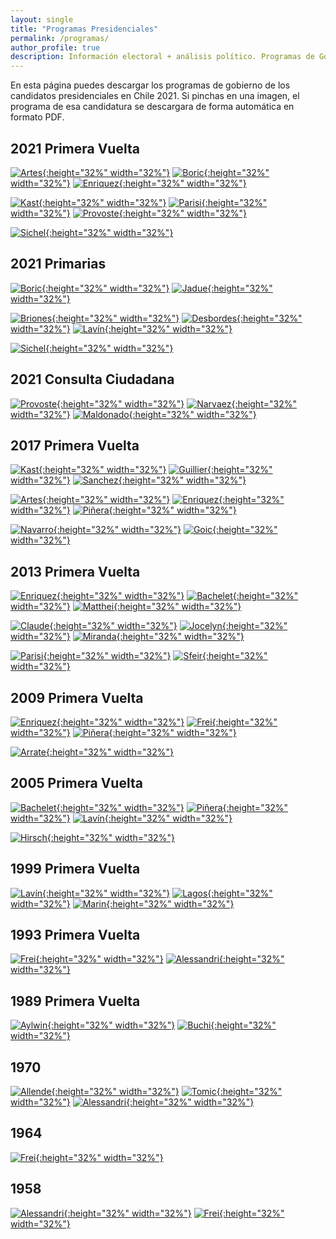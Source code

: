 ```yaml
---
layout: single
title: "Programas Presidenciales"
permalink: /programas/
author_profile: true
description: Información electoral + análisis político. Programas de Gobierno.
---
```


En esta página puedes descargar los programas de gobierno de los candidatos presidenciales en Chile 2021. Si pinchas en una imagen, el programa de esa candidatura se descargara de forma automática en formato PDF.

## 2021 Primera Vuelta

[![Artes](/images/programas/2021_Artes.png){:height="32%" width="32%"}](https://github.com/tresquintos/programas/raw/main/2021%20-%20Artes.pdf) [![Boric](/images/programas/2021_Boric.png){:height="32%" width="32%"}](https://github.com/tresquintos/programas/raw/main/2021%20-%20Boric.pdf) [![Enriquez](/images/programas/2021_Enriquez.png){:height="32%" width="32%"}](https://github.com/tresquintos/programas/raw/main/2021%20-%20Enriquez.pdf)

[![Kast](/images/programas/2021_Kast.png){:height="32%" width="32%"}](https://github.com/tresquintos/programas/raw/main/2021%20-%20Kast.pdf) [![Parisi](/images/programas/2021_Parisi.png){:height="32%" width="32%"}](https://github.com/tresquintos/programas/raw/main/2021%20-%20Parisi.pdf) [![Provoste](/images/programas/2021_Provoste.png){:height="32%" width="32%"}](https://github.com/tresquintos/programas/raw/main/2021%20-%20Provoste.pdf)

[![Sichel](/images/programas/2021_Sichel.png){:height="32%" width="32%"}](https://github.com/tresquintos/programas/raw/main/2021%20-%20Sichel.pdf)

## 2021 Primarias

[![Boric](/images/programas/2021p_Boric.png){:height="32%" width="32%"}](https://github.com/tresquintos/programas/raw/main/2021p%20-%20Boric.pdf) [![Jadue](/images/programas/2021p_Jadue.png){:height="32%" width="32%"}](https://github.com/tresquintos/programas/raw/main/2021p%20-%20Jadue.pdf)

[![Briones](/images/programas/2021p_Briones.png){:height="32%" width="32%"}](https://github.com/tresquintos/programas/raw/main/2021p%20-%20Briones.pdf) [![Desbordes](/images/programas/2021p_Desbordes.png){:height="32%" width="32%"}](https://github.com/tresquintos/programas/raw/main/2021p%20-%20Desbordes.pdf) [![Lavín](/images/programas/2021p_Lavin.png){:height="32%" width="32%"}](https://github.com/tresquintos/programas/raw/main/2021p%20-%20Lavin.pdf)

[![Sichel](/images/programas/2021p_Sichel.png){:height="32%" width="32%"}](https://github.com/tresquintos/programas/raw/main/2021p%20-%20Sichel.pdf)


## 2021 Consulta Ciudadana

[![Provoste](/images/programas/2021p_Provoste.png){:height="32%" width="32%"}](https://github.com/tresquintos/programas/raw/main/2021p%20-%20Provoste.pdf) [![Narvaez](/images/programas/2021p_Narvaez.png){:height="32%" width="32%"}](https://github.com/tresquintos/programas/raw/main/2021p%20-%20Narvaez.pdf) [![Maldonado](/images/programas/2021p_Maldonado.png){:height="32%" width="32%"}](https://github.com/tresquintos/programas/raw/main/2021p%20-%20Maldonado.pdf)


## 2017 Primera Vuelta

[![Kast](/images/programas/2017_Kast.png){:height="32%" width="32%"}](https://github.com/tresquintos/programas/raw/main/2017%20-%20Kast.pdf) [![Guillier](/images/programas/2017_Guillier.png){:height="32%" width="32%"}](https://github.com/tresquintos/programas/raw/main/2017%20-%20Guillier.pdf) [![Sanchez](/images/programas/2017_Sanchez.png){:height="32%" width="32%"}](https://github.com/tresquintos/programas/raw/main/2017%20-%20Sanchez.pdf)

[![Artes](/images/programas/2017_Artes.png){:height="32%" width="32%"}](https://github.com/tresquintos/programas/raw/main/2017%20-%20Artes.pdf) [![Enriquez](/images/programas/2017_Enriquez.png){:height="32%" width="32%"}](https://github.com/tresquintos/programas/raw/main/2017%20-%20Enriquez.pdf) [![Piñera](/images/programas/2017_Pinera.png){:height="32%" width="32%"}](https://github.com/tresquintos/programas/raw/main/2017%20-%20Pinera.pdf)

[![Navarro](/images/programas/2017_Navarro.png){:height="32%" width="32%"}](https://github.com/tresquintos/programas/raw/main/2017%20-%20Navarro.pdf) [![Goic](/images/programas/2017_Goic.png){:height="32%" width="32%"}](https://github.com/tresquintos/programas/raw/main/2017%20-%20Goic.pdf)

## 2013 Primera Vuelta

[![Enriquez](/images/programas/2013_Enriquez.png){:height="32%" width="32%"}](https://github.com/tresquintos/programas/raw/main/2013%20-%20Enriquez.pdf) [![Bachelet](/images/programas/2013_Bachelet.png){:height="32%" width="32%"}](https://github.com/tresquintos/programas/raw/main/2013%20-%20Bachelet.pdf) [![Matthei](/images/programas/2013_Matthei.png){:height="32%" width="32%"}](https://github.com/tresquintos/programas/raw/main/2013%20-%20Matthei.pdf)

[![Claude](/images/programas/2013_Claude.png){:height="32%" width="32%"}](https://github.com/tresquintos/programas/raw/main/2013%20-%20Claude.pdf) [![Jocelyn](/images/programas/2013_Jocelyn.png){:height="32%" width="32%"}](https://github.com/tresquintos/programas/raw/main/2013%20-%20Jocelyn.pdf) [![Miranda](/images/programas/2013_Miranda.png){:height="32%" width="32%"}](https://github.com/tresquintos/programas/raw/main/2013%20-%20Miranda.pdf)

[![Parisi](/images/programas/2013_Parisi.png){:height="32%" width="32%"}](https://github.com/tresquintos/programas/raw/main/2013%20-%20Parisi.pdf) [![Sfeir](/images/programas/2013_Sfeir.png){:height="32%" width="32%"}](https://github.com/tresquintos/programas/raw/main/2013%20-%20Sfeir.pdf)

## 2009 Primera Vuelta

[![Enriquez](/images/programas/2009_Enriquez.png){:height="32%" width="32%"}](https://github.com/tresquintos/programas/raw/main/2009%20-%20Enriquez.pdf) [![Frei](/images/programas/2009_Frei.png){:height="32%" width="32%"}](https://github.com/tresquintos/programas/raw/main/2009%20-%20Frei.pdf) [![Piñera](/images/programas/2009_Pinera.png){:height="32%" width="32%"}](https://github.com/tresquintos/programas/raw/main/2009%20-%20Piñera.pdf)

[![Arrate](/images/programas/2009_Arrate.png){:height="32%" width="32%"}](https://github.com/tresquintos/programas/raw/main/2009%20-%20Arrate.pdf)


## 2005 Primera Vuelta

[![Bachelet](/images/programas/2005_Bachelet.png){:height="32%" width="32%"}](https://github.com/tresquintos/programas/raw/main/2005%20-%20Bachelet.pdf) [![Piñera](/images/programas/2005_Pinera.png){:height="32%" width="32%"}](https://github.com/tresquintos/programas/raw/main/2005%20-%20Pinera.pdf) [![Lavín](/images/programas/2005_Lavin.png){:height="32%" width="32%"}](https://github.com/tresquintos/programas/raw/main/2005%20-%20Lavin.pdf)

[![Hirsch](/images/programas/2005_Hirsch.png){:height="32%" width="32%"}](https://github.com/tresquintos/programas/raw/main/2005%20-%20Hirsch.pdf)

## 1999 Primera Vuelta

[![Lavín](/images/programas/1999_Lavin.png){:height="32%" width="32%"}](https://github.com/tresquintos/programas/raw/main/1999%20-%20Lavin.pdf) [![Lagos](/images/programas/1999_Lagos.png){:height="32%" width="32%"}](https://github.com/tresquintos/programas/raw/main/1999%20-%20Lagos.pdf) [![Marin](/images/programas/1999_Marin.png){:height="32%" width="32%"}](https://github.com/tresquintos/programas/raw/main/1999%20-%20Marin.pdf)

## 1993 Primera Vuelta

[![Frei](/images/programas/1993_Frei.png){:height="32%" width="32%"}](https://github.com/tresquintos/programas/raw/main/1993%20-%20Frei.pdf) [![Alessandri](/images/programas/1993_Alessandri.png){:height="32%" width="32%"}](https://github.com/tresquintos/programas/raw/main/1993%20-%20Alessandri.pdf)

## 1989 Primera Vuelta

[![Aylwin](/images/programas/1989_Aylwin.png){:height="32%" width="32%"}](https://github.com/tresquintos/programas/raw/main/1989%20-%20Aylwin.pdf) [![Buchi](/images/programas/1989_Buchi.png){:height="32%" width="32%"}](https://github.com/tresquintos/programas/raw/main/1989%20-%20Buchi.pdf)

## 1970

[![Allende](/images/programas/1970_Allende.png){:height="32%" width="32%"}](https://github.com/tresquintos/programas/raw/main/1970%20-%20Allende.pdf) [![Tomic](/images/programas/1970_Tomic.png){:height="32%" width="32%"}](https://github.com/tresquintos/programas/raw/main/1970%20-%20Tomic.pdf) [![Alessandri](/images/programas/1970_Alessandri.png){:height="32%" width="32%"}](https://github.com/tresquintos/programas/raw/main/1970%20-%20Alessandri.pdf)

## 1964

[![Frei](/images/programas/1964_Frei.png){:height="32%" width="32%"}](https://github.com/tresquintos/programas/raw/main/1964%20-%20Frei.pdf)

## 1958

[![Alessandri](/images/programas/1958_Alessandri.png){:height="32%" width="32%"}](https://github.com/tresquintos/programas/raw/main/1958%20-%20Alessandri.pdf) [![Frei](/images/programas/1958_Frei.png){:height="32%" width="32%"}](https://github.com/tresquintos/programas/raw/main/1958%20-%20Frei.pdf)
